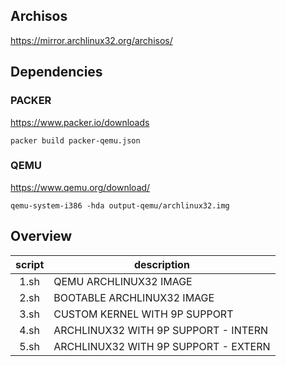## Archisos

https://mirror.archlinux32.org/archisos/

## Dependencies 

### PACKER

https://www.packer.io/downloads

```
packer build packer-qemu.json
```

### QEMU

https://www.qemu.org/download/

```
qemu-system-i386 -hda output-qemu/archlinux32.img
```

## Overview

| script | description                          |
|:------:|--------------------------------------|
| 1.sh   | QEMU ARCHLINUX32 IMAGE               |
| 2.sh   | BOOTABLE ARCHLINUX32 IMAGE           |
| 3.sh   | CUSTOM KERNEL WITH 9P SUPPORT        |
| 4.sh   | ARCHLINUX32 WITH 9P SUPPORT - INTERN |
| 5.sh   | ARCHLINUX32 WITH 9P SUPPORT - EXTERN |